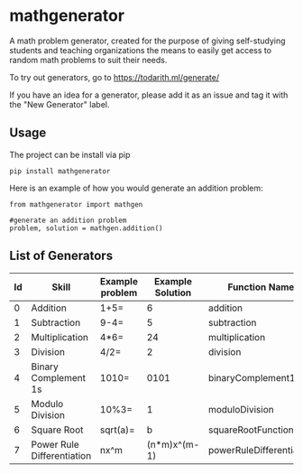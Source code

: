 # mathgenerator
A math problem generator, created for the purpose of giving self-studying students and teaching organizations the means to easily get access to random math problems to suit their needs.

To try out generators, go to https://todarith.ml/generate/

If you have an idea for a generator, please add it as an issue and tag it with the "New Generator" label.

## Usage
The project can be install via pip
```
pip install mathgenerator
```
Here is an example of how you would generate an addition problem:
```
from mathgenerator import mathgen

#generate an addition problem
problem, solution = mathgen.addition()
```
## List of Generators

| Id   | Skill                      | Example problem | Example Solution  | Function Name            | Status      |
|------|----------------------------|-----------------|-------------------|--------------------------|-------------|
| 0    | Addition                   | 1+5=            | 6                 | addition                 | Complete    |
| 1    | Subtraction                | 9-4=            | 5                 | subtraction              | Complete    |
| 2    | Multiplication             | 4*6=            | 24                | multiplication           | Complete    |
| 3    | Division                   | 4/2=            | 2                 | division                 | Complete    |
| 4    | Binary Complement 1s       | 1010=           | 0101              | binaryComplement1s       | Complete    |
| 5    | Modulo Division            | 10%3=           | 1                 | moduloDivision           | Complete    |
| 6    | Square Root                | sqrt(a)=        | b                 | squareRootFunction       | Complete    |
| 7    | Power Rule Differentiation | nx^m            | (n*m)x^(m-1)      | powerRuleDifferentiation | Complete    |
